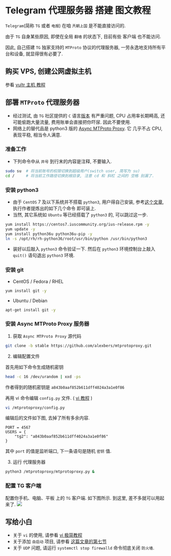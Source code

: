 # Telegram 代理服务器 搭建 图文教程

`Telegram`(简称 `TG` 或者 `电报`) 在咱 `兲朝上国` 是不能直接访问的. 

由于 `TG` 自身某些原因, 即使在全局 `翻墙` 的状态下, 目前有些 客户端 也不能访问.

因此, 自己搭建 `TG` 独家支持的 `MTProto` 协议的代理服务器, 一劳永逸地支持所有平台和设备, 就显得很有必要了.

## 购买 VPS, 创建公网虚拟主机
参看 [vultr 主机 教程](vultr.md#创建虚拟主机) 

## 部署 `MTProto` 代理服务器
- 经过测试, 由 `TG` 社区提供的 `C` 语言[版本](https://github.com/TelegramMessenger/MTProxy) 有严重问题, CPU 占用率长期畸高, 还可能偷跑大量流量, 费用账单会直接把你吓尿. 因此不要使用.
- 网络上的替代品是 python3 版的 [Async MTProto Proxy](https://github.com/alexbers/mtprotoproxy). 它 几乎不占 CPU, 表现平稳, 相当令人满意.

### 准备工作
- 下列命令中从 `井号` 到行末的内容是注释, 不要输入.
```bash
sudo su  # 将当前账号的权限切换到超级用户(switch user, 简写为 su)
cd /     # 将当前工作路径切换到根目录, 注意 cd 和 斜杠 之间的 空格 别漏了.
```

### 安装 python3 
- 由于 `CentOS` 7 及以下系统并不搭载 `python3`, 用户得自己安装, 参考[这个文章](https://www.scivision.co/python3-centos-install/), 执行作者提炼出的如下几个命令 即可装上. 
- 当然, 其它系统如 `Ubuntu` 等已经搭载了 `python3` 的, 可以跳过这一步.
```bash
yum install https://centos7.iuscommunity.org/ius-release.rpm -y
yum update -y
yum install python36u python36u-pip -y
ln -s /opt/rh/rh-python36/root/usr/bin/python /usr/bin/python3
```
- 装好以后敲入 `python3` 命令验证一下. 然后在 `python3` 环境控制台上敲入 `quit()` 语句退出 `python3` 环境.

### 安装 git
- CentOS / Fedora / RHEL
```bash
yum install git -y
```
- Ubuntu / Debian
```bash
apt-get install git -y
```

### 安装 Async MTProto Proxy 服务器

1. 获取 `Async MTProto Proxy` 源代码
```bash
git clone -b stable https://github.com/alexbers/mtprotoproxy.git
```

2. 编辑配置文件

首先用如下命令生成随机密钥
```bash
head -c 16 /dev/urandom | xxd -ps
```
作者得到的随机密钥是 `a843b0aaf852b611dff4024a3a1e0f86`

再用 vi 命令编辑 `config.py` 文件. ( [vi 教程](vi.md) )
```bash
vi /mtprotoproxy/config.py
```
编辑后的文件如下图, 去掉了所有多余内容.
```
PORT = 4567
USERS = {
    "tg2": "a843b0aaf852b611dff4024a3a1e0f86"
}
```
其中 `port` 的值是监听端口, 下一条语句是随机 `密钥` 值.

3. 运行  代理服务器
```bash
python3 /mtprotoproxy/mtprotoproxy.py &
```

### 配置 TG 客户端
配置你手机、电脑、平板 上的 `TG` 客户端. 如下图所示. 到这里, 差不多就可以用起来了.
<img src="mtproxy/mt-01.png" />


## 写给小白
- 关于 `vi` 的使用, 请参看 [vi 极简教程](vi.md)
- 关于添加 `自启动` 项目, 请参看 [这篇文章的第七节](ssr.md)
- 关于 `UDP` 问题, 请运行 `systemctl stop firewalld` 命令彻底关闭 `防火墙`.
